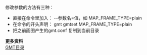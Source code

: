 修改参数的方法有三种：
- 直接在命令里加入： --参数名=值，如 MAP_FRAME_TYPE=plain
- 在命令的开头声明： gmt gmtset MAP_FRAME_TYPE=plain
- 把之前画图产生的gmt.conf 复制到当前目录

**更多资料**  
[GMT目录](https://www.jianshu.com/p/321f67983c42)
